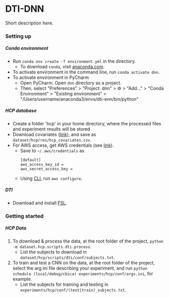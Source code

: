 # DTI-DNN

Short description here.

### Setting up

##### Conda environment
* Run `conda env create -f environment.yml` in the directory.
  * To download `conda`, visit [anaconda.com](https://www.anaconda.com/distribution/).
* To activate environment in the command line, run `conda activate dnn`.
* To activate environment in PyCharm
  * Open PyCharm. Open `dnn` directory as a project.
  * Then, select "Preferences" > "Project: dnn" > ⚙️ > "Add..." > "Conda Environment" > "Existing environment" > "/Users/username/anaconda3/envs/dti-enn/bin/python"
 
 ##### HCP database 
* Create a folder 'hcp' in your home directory, where the processed files and experiment results will be stored
* Download covariates ([link](https://db.humanconnectome.org/REST/search/dict/Subject%20Information/results?format=csv&removeDelimitersFromFieldValues=true&restricted=0&project=HCP_1200)), and save as `dataset/hcp/res/hcp_covariates.csv`. 
* For AWS access, get AWS credentials (see [link](https://wiki.humanconnectome.org/plugins/viewsource/viewpagesrc.action?pageId=67666030)).
  * Save to `~/.aws/credentials` as
    ```
    [default]
	aws_access_key_id = 
	aws_secret_access_key = 
    ```
  * Using [CLI](https://aws.amazon.com/cli/), run `aws configure`.

##### DTI
* Download and install [FSL](https://fsl.fmrib.ox.ac.uk/fsl/fslwiki/FslInstallation).

### Getting started

##### HCP Data

1. To download & process the data, at the root folder of the project, `python -m dataset.hcp.scripts.dti.process`. 
    * List the subjects to download in `dataset/hcp/scripts/dti/conf/subjects.txt`.
2. To train and test a CNN on the data, at the root folder of the project, select the arg.ini file describing your experiment, and run `python schedule (local/debug/cbica) experiments/hcp/conf/args.ini`, for example. 
    * List the subjects for training and testing in `experiments/hcp/conf/(test|train)_subjects.txt`.
